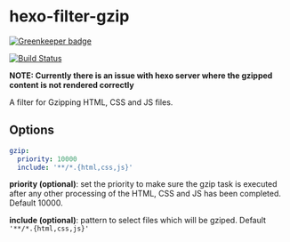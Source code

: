 # hexo-filter-gzip

[![Greenkeeper badge](https://badges.greenkeeper.io/adsanderson/hexo-filter-gzip.svg)](https://greenkeeper.io/)

[![Build Status](https://travis-ci.org/adsanderson/hexo-filter-gzip.svg?branch=master)](https://travis-ci.org/adsanderson/hexo-filter-gzip)

**NOTE: Currently there is an issue with hexo server where the gzipped content is not rendered correctly**

A filter for Gzipping HTML, CSS and JS files.

## Options

``` yaml
gzip:
  priority: 10000
  include: '**/*.{html,css,js}'
```

**priority (optional)**: set the priority to make sure the gzip task is executed after any other processing of the HTML, CSS and JS has been completed. Default 10000.

**include (optional)**: pattern to select files which will be gziped. Default `'**/*.{html,css,js}'`